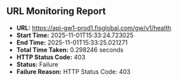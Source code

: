 ## URL Monitoring Report

- **URL:** https://api-gw1-prod1.fisglobal.com/gw/v1/health
- **Start Time:** 2025-11-01T15:33:24.723025
- **End Time:** 2025-11-01T15:33:25.021271
- **Total Time Taken:** 0.298246 seconds
- **HTTP Status Code:** 403
- **Status:** Failure
- **Failure Reason:** HTTP Status Code: 403
